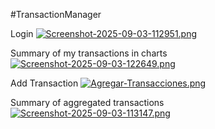 #TransactionManager

Login
[![Screenshot-2025-09-03-112951.png](https://i.postimg.cc/FHcLjQFL/Screenshot-2025-09-03-112951.png)](https://postimg.cc/VJfv8pCf)


Summary of my transactions in charts
[![Screenshot-2025-09-03-122649.png](https://i.postimg.cc/fbxtt4jR/Screenshot-2025-09-03-122649.png)](https://postimg.cc/p9LX466w)


Add Transaction
[![Agregar-Transacciones.png](https://i.postimg.cc/d0qkyHWR/Agregar-Transacciones.png)](https://postimg.cc/75WZvVrb)


Summary of aggregated transactions
[![Screenshot-2025-09-03-113147.png](https://i.postimg.cc/wxsGP0VQ/Screenshot-2025-09-03-113147.png)](https://postimg.cc/0rPnKGhz)
